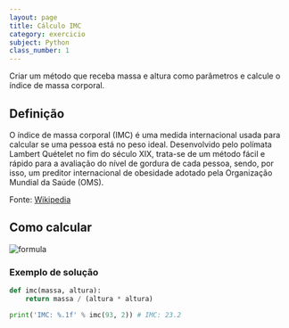 ```yaml
---
layout: page
title: Cálculo IMC
category: exercicio
subject: Python
class_number: 1
---
```

Criar um método que receba massa e altura como parâmetros e calcule o índice de massa corporal.

## Definição

O índice de massa corporal (IMC) é uma medida internacional usada para calcular se uma pessoa está no peso ideal. Desenvolvido pelo polímata Lambert Quételet no fim do século XIX, trata-se de um método fácil e rápido para a avaliação do nível de gordura de cada pessoa, sendo, por isso, um preditor internacional de obesidade adotado pela Organização Mundial da Saúde (OMS).

Fonte: [Wikipedia](https://pt.wikipedia.org/wiki/%C3%8Dndice_de_massa_corporal)

## Como calcular

![formula](https://wikimedia.org/api/rest_v1/media/math/render/svg/4db320ff2cde68cebea226fb921247d7ebbfad33)


### Exemplo de solução

```python
def imc(massa, altura):
    return massa / (altura * altura)

print('IMC: %.1f' % imc(93, 2)) # IMC: 23.2
```
